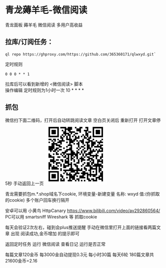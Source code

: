 # 青龙薅羊毛-微信阅读
青龙面板 薅羊毛 微信阅读 多用户高收益

## 拉库/订阅任务：
```Shell
ql repo https://ghproxy.com/https://github.com/365360171/qlwxyd.git`
```
定时规则 
```Shell
0 0 0 * * 1
```
拉库后可以看到新增的 <微信阅读> 脚本  <br>
操作编辑 定时规则为1小时一次 10 * * * *  <br>

## 抓包
微信扫下面二维码，打开后自动转跳阅读文章 空白页关闭后 重新打开 打开文章停5秒 手动返回上一页
<img src="https://github.com/365360171/qlwxyd/blob/main/1.png" alt="Clash" width="200">

青龙需要抓包m.*.shop域名下cookie,
环境变量-新建变量 名称: wxyd  值:(你抓取的cookie)
多个账户回车换行隔开

安卓可以用 小黄鸟 HttpCanary https://www.bilibili.com/video/av292860564/
PC可以用 smartsniff Wireshark 等 抓取cookie

每天会验证2次左右，碰到会plus推送提醒
手动在微信里打开上面的链接看两篇文章 
出现 阅读成功,金币增加 的提示即可

返回定时任务 运行 微信阅读 查看日记 运行是否正常

每篇文章120金币 每3000金自动提现0.3元 
每小时30篇 每天6轮 180篇文章共21600金币=2.16

